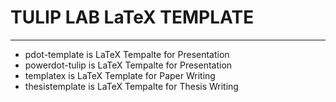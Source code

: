 # TULIP LAB LaTeX TEMPLATE

---

* pdot-template is LaTeX Tempalte for Presentation
* powerdot-tulip is LaTeX Tempalte for Presentation
* templatex is LaTeX Template for Paper Writing
* thesistemplate is LaTeX Tempalte for Thesis Writing